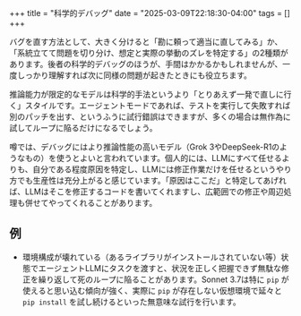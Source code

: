 
+++
title = "科学的デバッグ"
date = "2025-03-09T22:18:30-04:00"
tags = []
+++

バグを直す方法として、大きく分けると「勘に頼って適当に直してみる」か、「系統立てて問題を切り分け、想定と実際の挙動のズレを特定する」の2種類があります。後者の科学的デバッグのほうが、手間はかかるかもしれませんが、一度しっかり理解すれば次に同様の問題が起きたときにも役立ちます。

推論能力が限定的なモデルは科学的手法というより「とりあえず一発で直しに行く」スタイルです。エージェントモードであれば、テストを実行して失敗すれば別のパッチを出す、というふうに試行錯誤はできますが、多くの場合は無作為に試してループに陥るだけになるでしょう。

噂では、デバッグにはより推論性能の高いモデル（Grok 3やDeepSeek-R1のようなもの）を使うとよいと言われています。個人的には、LLMにすべて任せるよりも、自分である程度原因を特定し、LLMには修正作業だけを任せるというやり方でも生産性は充分上がると感じています。「原因はここだ」と特定してあげれば、LLMはそこを修正するコードを書いてくれますし、広範囲での修正や周辺処理も併せてやってくれることがあります。

## 例

- 環境構成が壊れている（あるライブラリがインストールされていない等）状態でエージェントLLMにタスクを渡すと、状況を正しく把握できず無駄な修正を繰り返して死のループに陥ることがあります。Sonnet 3.7は特に `pip` が使えると思い込む傾向が強く、実際に `pip` が存在しない仮想環境で延々と `pip install` を試し続けるといった無意味な試行を行います。

